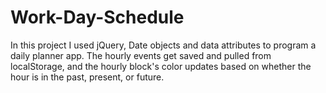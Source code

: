 # Work-Day-Schedule

In this project I used jQuery, Date objects and data attributes to program a daily planner app.  The hourly events get saved and pulled from localStorage, and the hourly block's color updates based on whether the hour is in the past, present, or future.
